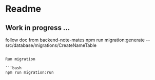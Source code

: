 # Readme
## Work in progress ...
follow doc from backend-note-mates
npm run migration:generate -- src/database/migrations/CreateNameTable
```

Run migration

```bash
npm run migration:run